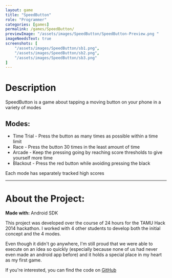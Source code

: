 ```yaml
---
layout: game
title: "SpeedButton"
role: "Programmer"
categories: [games]
permalink: /games/SpeedButton/
previewImage: "/assets/images/SpeedButton/SpeedButton-Preview.png "
imageNeedsText: true
screenshots: [
    "/assets/images/SpeedButton/sb1.png",
    "/assets/images/SpeedButton/sb2.png",
    "/assets/images/SpeedButton/sb3.png"
]
---
```

# Description
SpeedButton is a game about tapping a moving button on your phone in a variety of modes

## Modes:
* Time Trial - Press the button as many times as possible within a time limit
* Race - Press the button 30 times in the least amount of time
* Arcade - Keep the pressing going by reaching score thresholds to give yourself more time
* Blackout - Press the red button while avoiding pressing the black 

Each mode has separately tracked high scores

---
# About the Project:
**Made with:** Android SDK

This project was developed over the course of 24 hours for the TAMU Hack 2014 hackathon. I worked with 4 other students to develop both the initial concept and the 4 modes.

Even though it didn't go anywhere, I'm still proud that we were able to execute on an idea so quickly (especially because none of us had never even made an android app before) and it holds a special place in my heart as my first game.

If you're interested, you can find the code on [GitHub](https://github.com/jaideng123/SpeedButton)

